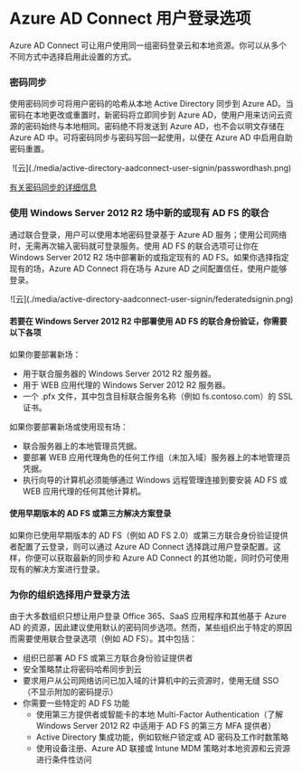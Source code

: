 <properties 
	pageTitle="Azure AD Connect - 用户登录" 
	description="Azure AD Connect 用户登录的自定义设置。" 
	services="active-directory" 
	documentationCenter="" 
	authors="billmath" 
	manager="stevenpo" 
	editor="curtand"/>

<tags 
	ms.service="active-directory"  
	ms.date="10/13/2015"
	wacn.date="01/21/2016"/>



# Azure AD Connect 用户登录选项

Azure AD Connect 可让用户使用同一组密码登录云和本地资源。你可以从多个不同方式中选择启用此设置的方式。


### 密码同步
使用密码同步可将用户密码的哈希从本地 Active Directory 同步到 Azure AD。当密码在本地更改或重置时，新密码将立即同步到 Azure AD，使用户用来访问云资源的密码始终与本地相同。密码绝不将发送到 Azure AD，也不会以明文存储在 Azure AD 中。可将密码同步与密码写回一起使用，以便在 Azure AD 中启用自助密码重置。

<center>![云](./media/active-directory-aadconnect-user-signin/passwordhash.png)</center>

[有关密码同步的详细信息](https://msdn.microsoft.com/zh-cn/library/azure/dn246918.aspx)


### 使用 Windows Server 2012 R2 场中新的或现有 AD FS 的联合
通过联合登录，用户可以使用本地密码登录基于 Azure AD 服务；使用公司网络时，无需再次输入密码就可登录服务。使用 AD FS 的联合选项可让你在 Windows Server 2012 R2 场中部署新的或指定现有的 AD FS。如果你选择指定现有的场，Azure AD Connect 将在场与 Azure AD 之间配置信任，使用户能够登录。

<center>![云](./media/active-directory-aadconnect-user-signin/federatedsignin.png)</center>

#### 若要在 Windows Server 2012 R2 中部署使用 AD FS 的联合身份验证，你需要以下各项
如果你要部署新场：

- 用于联合服务器的 Windows Server 2012 R2 服务器。
- 用于 WEB 应用代理的 Windows Server 2012 R2 服务器。
- 一个 .pfx 文件，其中包含目标联合服务名称（例如 fs.contoso.com）的 SSL 证书。

如果你要部署新场或使用现有场：

- 联合服务器上的本地管理员凭据。
- 要部署 WEB 应用代理角色的任何工作组（未加入域）服务器上的本地管理员凭据。
- 执行向导的计算机必须能够通过 Windows 远程管理连接到要安装 AD FS 或 WEB 应用代理的任何其他计算机。

#### 使用早期版本的 AD FS 或第三方解决方案登录
如果你已使用早期版本的 AD FS（例如 AD FS 2.0）或第三方联合身份验证提供者配置了云登录，则可以通过 Azure AD Connect 选择跳过用户登录配置。这样，你便可以获取最新的同步和 Azure AD Connect 的其他功能，同时仍可使用现有的解决方案进行登录。

### 为你的组织选择用户登录方法
由于大多数组织只想让用户登录 Office 365、SaaS 应用程序和其他基于 Azure AD 的资源，因此建议使用默认的密码同步选项。然而，某些组织出于特定的原因而需要使用联合登录选项（例如 AD FS）。其中包括：

- 组织已部署 AD FS 或第三方联合身份验证提供者
- 安全策略禁止将密码哈希同步到云
- 要求用户从公司网络访问已加入域的计算机中的云资源时，使用无缝 SSO（不显示附加的密码提示）
- 你需要一些特定的 AD FS 功能
	- 使用第三方提供者或智能卡的本地 Multi-Factor Authentication（了解 Windows Server 2012 R2 中适用于 AD FS 的第三方 MFA 提供者）
	- Active Directory 集成功能，例如软帐户锁定或 AD 密码及工作时数策略
	- 使用设备注册、Azure AD 联接或 Intune MDM 策略对本地资源和云资源进行条件性访问
 

<!---HONumber=67-->
